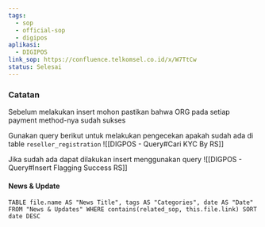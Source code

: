 ```yaml
---
tags:
  - sop
  - official-sop
  - digipos
aplikasi:
  - DIGIPOS
link_sop: https://confluence.telkomsel.co.id/x/W7TtCw
status: Selesai
---
```

### Catatan

Sebelum melakukan insert mohon pastikan bahwa ORG pada setiap payment method-nya sudah sukses

Gunakan query berikut untuk melakukan pengecekan apakah sudah ada di table `reseller_registration`
![[DIGPOS - Query#Cari KYC By RS]]

Jika sudah ada dapat dilakukan insert menggunakan query
![[DIGPOS - Query#Insert Flagging Success RS]]

#### News & Update
```dataview
TABLE file.name AS "News Title", tags AS "Categories", date AS "Date" FROM "News & Updates" WHERE contains(related_sop, this.file.link) SORT date DESC
```

